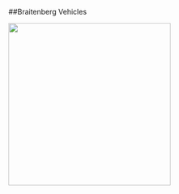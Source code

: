 ##Braitenberg Vehicles

<img src='http://vinceallenvince.github.io/Braitenberg-Vehicles/images/alive.jpg' style='width: 320px; height: 320px;'>
